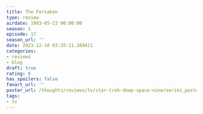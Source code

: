 ```yaml
---
title: The Forsaken
type: review
airdate: 1993-05-23 00:00:00
season: 1
episode: 17
season_url: ''
date: 2023-12-10 03:35:11.269411
categories:
- reviews
- blog
draft: true
rating: 0
has_spoilers: false
fanart_url: ''
poster_url: /thoughts/reviews/tv/star-trek-deep-space-nine/series_poster.jpg
tags:
- tv
---
```


